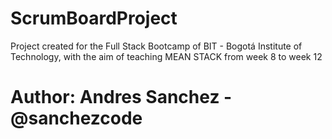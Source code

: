 # ScrumBoardProject
Project created for the Full Stack Bootcamp of BIT - Bogotá Institute of Technology, with the aim of teaching MEAN STACK from week 8 to week 12
# Author: Andres Sanchez - @sanchezcode
